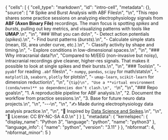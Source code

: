 {
 "cells": [
  {
   "cell_type": "markdown",
   "id": "intro-cell",
   "metadata": {},
   "source": [
    "# Spike and Burst Analysis with ABF Files\n",
    "\n",
    "This repo shares some practice sessions on analyzing electrophysiology signals from **ABF (Axon Binary File)** recordings. The main focus is spotting *spikes* and *bursts*, pulling out key metrics, and visualizing patterns with tools like **UMAP**.\n",
    "\n",
    "### What you can do\n",
    "- Detect action potentials (*spikes*).\n",
    "- Find burst patterns (*bursts*).\n",
    "- Calculate simple stats (mean, ISI, area under curve, etc.).\n",
    "- Classify activity by shape and timing.\n",
    "- Explore conditions in low-dimensional spaces.\n",
    "\n",
    "### Why intracranial data?\n",
    "Compared to M/EEG (non-invasive but noisy), intracranial recordings give cleaner, higher-res signals. That makes it possible to look at single spikes and their bursts.\n",
    "\n",
    "### Tools\n",
    "- `pyabf` for reading `.abf` files\n",
    "- `numpy`, `pandas`, `scipy` for math/stats\n",
    "- `matplotlib`, `seaborn`, `plotly` for plots\n",
    "- `umap-learn`, `scikit-learn` for dimension reduction\n",
    "\n",
    "```{tip}\n",
    "Use a **virtual environment (conda/venv)** so dependencies don’t clash.\n",
    "```\n",
    "\n",
    "### Repo goals\n",
    "1. A reproducible pipeline for ABF analysis.\n",
    "2. Document the workflow from practice sessions.\n",
    "3. Base for future neuro data projects.\n",
    "\n",
    "---\n",
    "\n",
    "✍️ Made during electrophysiology data analysis practice.\n",
    "\n",
    "📂 Inspired by [Data Science and Spikes](https://fabien-campillo.github.io/data-science-spikes/).\n",
    "\n",
    "📜 License: CC BY-NC-SA 4.0.\n"
   ]
  }
 ],
 "metadata": {
  "kernelspec": {
   "display_name": "Python 3",
   "language": "python",
   "name": "python3"
  },
  "language_info": {
   "name": "python",
   "version": "3.11"
  }
 },
 "nbformat": 4,
 "nbformat_minor": 5
}
